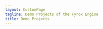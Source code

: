 ```yaml
---
layout: CustomPage
tagline: Demo Projects of the Fyrox Engine
title: Demo Projects
---
```

<ClientOnly>
<ExamplesPage />
</ClientOnly>